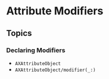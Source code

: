 # Attribute Modifiers

## Topics

### Declaring Modifiers

- ``AXAttributeObject``
- ``AXAttributeObject/modifier(_:)``
